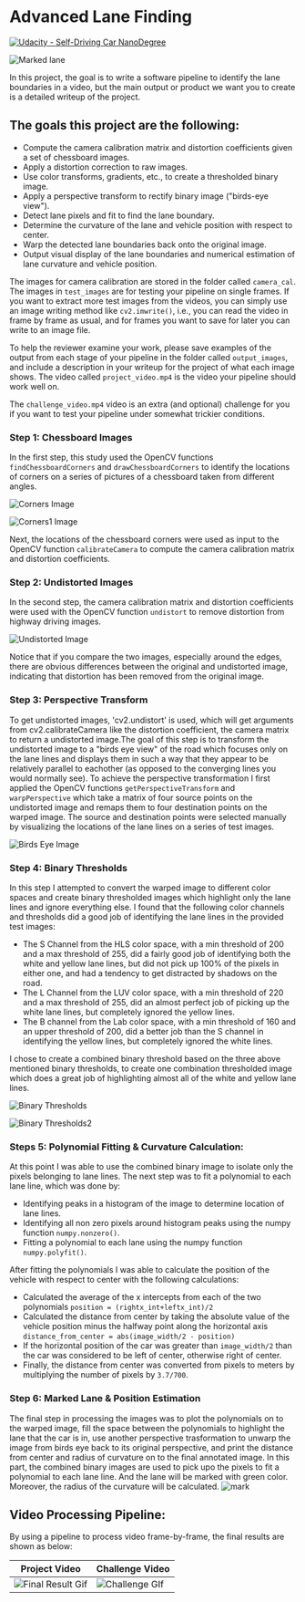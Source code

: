 # Advanced Lane Finding
[![Udacity - Self-Driving Car NanoDegree](https://s3.amazonaws.com/udacity-sdc/github/shield-carnd.svg)](http://www.udacity.com/drive)

![Marked lane](./images/Highway-driving.gif)

In this project, the goal is to write a software pipeline to identify the lane boundaries in a video, but the main output or product we want you to create is a detailed writeup of the project.  



## The goals this project are the following:

* Compute the camera calibration matrix and distortion coefficients given a set of chessboard images.
* Apply a distortion correction to raw images.
* Use color transforms, gradients, etc., to create a thresholded binary image.
* Apply a perspective transform to rectify binary image ("birds-eye view").
* Detect lane pixels and fit to find the lane boundary.
* Determine the curvature of the lane and vehicle position with respect to center.
* Warp the detected lane boundaries back onto the original image.
* Output visual display of the lane boundaries and numerical estimation of lane curvature and vehicle position.

The images for camera calibration are stored in the folder called `camera_cal`.  The images in `test_images` are for testing your pipeline on single frames.  If you want to extract more test images from the videos, you can simply use an image writing method like `cv2.imwrite()`, i.e., you can read the video in frame by frame as usual, and for frames you want to save for later you can write to an image file.  

To help the reviewer examine your work, please save examples of the output from each stage of your pipeline in the folder called `output_images`, and include a description in your writeup for the project of what each image shows.    The video called `project_video.mp4` is the video your pipeline should work well on.  

The `challenge_video.mp4` video is an extra (and optional) challenge for you if you want to test your pipeline under somewhat trickier conditions.  

### Step 1: Chessboard Images
In the first step, this study used the OpenCV functions `findChessboardCorners` and `drawChessboardCorners` to identify the locations of corners on a series of pictures of a chessboard taken from different angles.

![Corners Image](./images/corners.png)

![Corners1 Image](./images/corners1.png)

Next, the locations of the chessboard corners were used as input to the OpenCV function `calibrateCamera` to compute the camera calibration matrix and distortion coefficients. 

### Step 2: Undistorted Images
In the second step, the camera calibration matrix and distortion coefficients were used with the OpenCV function `undistort` to remove distortion from highway driving images.

![Undistorted Image](./images/Undistored1.png)

Notice that if you compare the two images, especially around the edges, there are obvious differences between the original and undistorted image, indicating that distortion has been removed from the original image.

### Step 3: Perspective Transform
To get undistorted images, 'cv2.undistort' is used, which will get arguments from cv2.calibrateCamera like the distortion coefficient, the camera matrix to return a undistorted image.The goal of this step is to transform the undistorted image to a "birds eye view" of the road which focuses only on the lane lines and displays them in such a way that they appear to be relatively parallel to eachother (as opposed to the converging lines you would normally see). To achieve the perspective transformation I first applied the OpenCV functions `getPerspectiveTransform` and `warpPerspective` which take a matrix of four source points on the undistorted image and remaps them to four destination points on the warped image. The source and destination points were selected manually by visualizing the locations of the lane lines on a series of test images.

![Birds Eye Image](./images/birds5.png)

### Step 4: Binary Thresholds
In this step I attempted to convert the warped image to different color spaces and create binary thresholded images which highlight only the lane lines and ignore everything else. 
I found that the following color channels and thresholds did a good job of identifying the lane lines in the provided test images:
- The S Channel from the HLS color space, with a min threshold of 200 and a max threshold of 255, did a fairly good job of identifying both the white and yellow lane lines, but did not pick up 100% of the pixels in either one, and had a tendency to get distracted by shadows on the road.
- The L Channel from the LUV color space, with a min threshold of 220 and a max threshold of 255, did an almost perfect job of picking up the white lane lines, but completely ignored the yellow lines.
- The B channel from the Lab color space, with a min threshold of 160 and an upper threshold of 200, did a better job than the S channel in identifying the yellow lines, but completely ignored the white lines. 

I chose to create a combined binary threshold based on the three above mentioned binary thresholds, to create one combination thresholded image which does a great job of highlighting almost all of the white and yellow lane lines.

![Binary Thresholds](./images/slb2.png)

![Binary Thresholds2](./images/thresholds1.png)

### Steps 5: Polynomial Fitting & Curvature Calculation:
At this point I was able to use the combined binary image to isolate only the pixels belonging to lane lines. The next step was to fit a polynomial to each lane line, which was done by:
- Identifying peaks in a histogram of the image to determine location of lane lines.
- Identifying all non zero pixels around histogram peaks using the numpy function `numpy.nonzero()`.
- Fitting a polynomial to each lane using the numpy function `numpy.polyfit()`.

After fitting the polynomials I was able to calculate the position of the vehicle with respect to center with the following calculations:
- Calculated the average of the x intercepts from each of the two polynomials `position = (rightx_int+leftx_int)/2`
- Calculated the distance from center by taking the absolute value of the vehicle position minus the halfway point along the horizontal axis `distance_from_center = abs(image_width/2 - position)`
- If the horizontal position of the car was greater than `image_width/2` than the car was considered to be left of center, otherwise right of center.
- Finally, the distance from center was converted from pixels to meters by multiplying the number of pixels by `3.7/700`.

### Step 6: Marked Lane & Position Estimation
The final step in processing the images was to plot the polynomials on to the warped image, fill the space between the polynomials to highlight the lane that the car is in, use another perspective trasformation to unwarp the image from birds eye back to its original perspective, and print the distance from center and radius of curvature on to the final annotated image.
In this part, the combined binary images are used to pick upo the pixels to fit a polynomial to each lane line. And the lane will be marked with green color. Moreover, the radius of the curvature will be calculated.
![mark](./images/mark4.png)

## Video Processing Pipeline:

By using a pipeline to process video frame-by-frame, the final results are shown as below:


|Project Video|Challenge Video|
|-------------|-------------|
|![Final Result Gif](./images/Highway-driving.gif)|![Challenge GIf](./images/Highway-driving2.gif)|